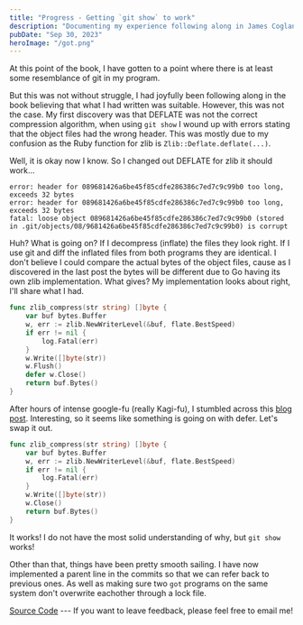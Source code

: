```yaml
---
title: "Progress - Getting `git show` to work"
description: "Documenting my experience following along in James Coglan's book 'Building Git"
pubDate: "Sep 30, 2023"
heroImage: "/got.png" 
---
```

At this point of the book, I have gotten to a point where there is at least some resemblance of git in my program.

But this was not without struggle, I had joyfully been following along in the book believing that what I had written
was suitable. However, this was not the case. My first discovery was that DEFLATE was not the correct compression 
algorithm, when using `git show` I wound up with errors stating that the object files had the wrong header. This was
mostly due to my confusion as the Ruby function for zlib is `Zlib::Deflate.deflate(...)`.

Well, it is okay now I know. So I changed out DEFLATE for zlib
it should work... 

```fish
error: header for 089681426a6be45f85cdfe286386c7ed7c9c99b0 too long, exceeds 32 bytes
error: header for 089681426a6be45f85cdfe286386c7ed7c9c99b0 too long, exceeds 32 bytes
fatal: loose object 089681426a6be45f85cdfe286386c7ed7c9c99b0 (stored in .git/objects/08/9681426a6be45f85cdfe286386c7ed7c9c99b0) is corrupt
```

Huh? What is going on? If I decompress (inflate) the files they look right. If I use git and diff the inflated files from both programs they
are identical. I don't believe I could compare the actual bytes of the object files, cause as I discovered in the last post the bytes will
be different due to Go having its own zlib implementation. What gives? My implementation looks about right, I'll share what I had.
```go
func zlib_compress(str string) []byte {
	var buf bytes.Buffer
	w, err := zlib.NewWriterLevel(&buf, flate.BestSpeed)
	if err != nil {
		log.Fatal(err)
	}
	w.Write([]byte(str))
	w.Flush()
	defer w.Close()
	return buf.Bytes()
}
```

After hours of intense google-fu (really Kagi-fu), I stumbled across this [blog post](https://www.joeshaw.org/dont-defer-close-on-writable-files/).
Interesting, so it seems like something is going on with defer. Let's swap it out.
```go
func zlib_compress(str string) []byte {
	var buf bytes.Buffer
	w, err := zlib.NewWriterLevel(&buf, flate.BestSpeed)
	if err != nil {
		log.Fatal(err)
	}
	w.Write([]byte(str))
	w.Close()
	return buf.Bytes()
}
```

It works! I do not have the most solid understanding of why, but `git show` works! 

Other than that, things have been pretty smooth sailing. I have now implemented a parent line in the commits so that we can refer back to previous ones. 
As well as making sure two `got` programs on the same system don't overwrite eachother through a lock file.

[Source Code](https://github.com/Lukeisun/got) --- If you want to leave feedback, please feel free to email me!
